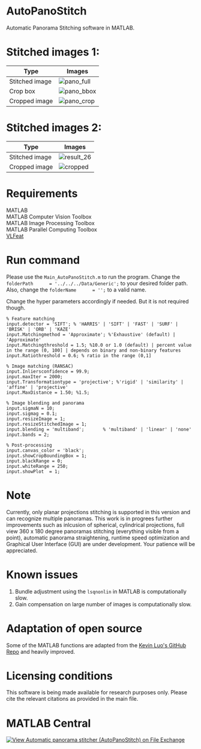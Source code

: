 # AutoPanoStitch
Automatic Panorama Stitching software in MATLAB.

# Stitched images 1:
| Type | Images |
| --- | --- |
| Stitched image | ![pano_full](https://user-images.githubusercontent.com/28588878/151394796-907b2a27-2054-412a-aa6c-aa5120294df5.jpg) |
| Crop box | ![pano_bbox](https://user-images.githubusercontent.com/28588878/151394950-cb1c0009-2ed4-4b2b-94dc-66dc18695445.jpg) |
| Cropped image | ![pano_crop](https://user-images.githubusercontent.com/28588878/151394973-c05b9c2c-c3b2-416a-8270-77afd79f484c.jpg) |

# Stitched images 2:
| Type | Images |
| --- | --- |
| Stitched image | ![result_26](https://user-images.githubusercontent.com/28588878/143264138-cbb7b009-569b-426e-81f2-14d8eacad415.jpg) |
| Cropped image | ![cropped](https://user-images.githubusercontent.com/28588878/143264182-d472d40c-8b24-4728-8304-42a7cfbbfed8.jpg) |

# Requirements
MATLAB <br />
MATLAB Computer Vision Toolbox <br />
MATLAB Image Processing Toolbox <br />
MATLAB Parallel Computing Toolbox <br />
[VLFeat](https://www.vlfeat.org/install-matlab.html)

# Run command
Please use the `Main_AutoPanoStitch.m` to run the program. Change the `folderPath      = '../../../Data/Generic';` to your desired folder path. Also, change the `folderName      = '';` to a valid name.

Change the hyper parameters accordingly if needed. But it is not required though.
```
% Feature matching
input.detector = 'SIFT'; % 'HARRIS' | 'SIFT' | 'FAST' | 'SURF' | 'BRISK' | 'ORB' | 'KAZE'
input.Matchingmethod = 'Approximate'; %'Exhaustive' (default) | 'Approximate'
input.Matchingthreshold = 1.5; %10.0 or 1.0 (default) | percent value in the range (0, 100] | depends on binary and non-binary features
input.Ratiothreshold = 0.6; % ratio in the range (0,1]

% Image matching (RANSAC)
input.Inliersconfidence = 99.9;
input.maxIter = 2000;
input.Transformationtype = 'projective'; %'rigid' | 'similarity' | 'affine' | 'projective'
input.MaxDistance = 1.50; %1.5;

% Image blending and panorama
input.sigmaN = 10;
input.sigmag = 0.1;
input.resizeImage = 1;
input.resizeStitchedImage = 1;
input.blending = 'multiband';       % 'multiband' | 'linear' | 'none'
input.bands = 2;

% Post-processing
input.canvas_color = 'black';
input.showCropBoundingBox = 1;
input.blackRange = 0;
input.whiteRange = 250;
input.showPlot  = 1;
```

# Note
Currently, only planar projections stitching is supported in this version and can recognize multiple panoramas. This work is in progrees further improvements such as inlcusion of spherical, cylindrical projections, full view 360 x 180 degree panoramas stitching (everything visible from a point), automatic panorama straightening, runtime speed optimization and Graphical User Interface (GUI) are under development. Your patience will be appreciated.

# Known issues
1. Bundle adjustment using the `lsqnonlin` in MATLAB is computationally slow.
2. Gain compensation on large number of images is computationally slow.

# Adaptation of open source 
Some of the MATLAB functions are adapted from the [Kevin Luo's GitHub Repo](https://github.com/kluo8128/cs231_project) and heavily improved.

# Licensing conditions
This software is being made available for research purposes only. Please cite the relevant citations as provided in the main file.

# MATLAB Central
[![View Automatic panorama stitcher (AutoPanoStitch) on File Exchange](https://www.mathworks.com/matlabcentral/images/matlab-file-exchange.svg)](https://www.mathworks.com/matlabcentral/fileexchange/105850-automatic-panorama-stitcher-autopanostitch)
